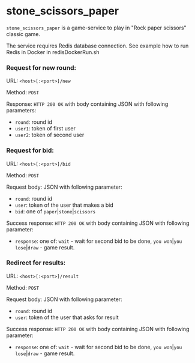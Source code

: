 # stone_scissors_paper

`stone_scissors_paper` is a game-service to play in "Rock paper scissors" classic game.

The service requires Redis database connection. See example how to run Redis in Docker in redisDockerRun.sh


### Request for new round:

URL: `<host>[:<port>]/new`

Method: `POST`

Response: `HTTP 200 OK` with body containing JSON with following parameters:

- `round`: round id
- `user1`: token of first user
- `user2`: token of second user


### Request for bid:

URL: `<host>[:<port>]/bid`

Method: `POST`

Request body: JSON with following parameter:

- `round`: round id
- `user`: token of the user that makes a bid
- `bid`: one of `paper`|`stone`|`scissors` 

Success response: `HTTP 200 OK` with body containing JSON with following parameter: 

- `response`: one of: `wait` - wait for second bid to be done, `you won`|`you lose`|`draw` - game result.
 


### Redirect for results:
URL: `<host>[:<port>]/result` 

Method: `POST`

Request body: JSON with following parameter:

- `round`: round id
- `user`: token of the user that asks for result

Success response: `HTTP 200 OK` with body containing JSON with following parameter: 

- `response`: one of: `wait` - wait for second bid to be done, `you won`|`you lose`|`draw` - game result.


